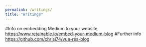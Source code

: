 ```yaml
---
permalink: /writings/
title: "Writings"
---
```


#Info on embedding Medium to your website https://www.retainable.io/embed-your-medium-blog
#Further info https://github.com/chrisj74/vue-rss-blog

<div id="retainable-rss-embed" 
data-rss="https://medium.com/feed/@rayyanzahid"
data-maxcols="5" 
data-layout="slider" 
data-poststyle="modal" 
data-readmore="Continue reading" 
data-buttonclass="btn btn-primary" 
data-offset="-100"></div>

<script src="https://www.retainable.io/assets/retainable/rss-embed/retainable-rss-embed.js"></script>
